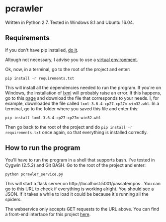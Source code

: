 # pcrawler

Written in Python 2.7. Tested in Windows 8.1 and Ubuntu 16.04.

## Requirements

If you don't have pip installed, [do it](https://pip.pypa.io/en/stable/installing/).

Altough not necessary, I advise you to use a [virtual environment](https://packaging.python.org/installing/#creating-and-using-virtual-environments).

Ok, now, in a terminal, go to the root of the project and enter:

`pip install -r requirements.txt`

This will install all the dependencies needed to run the program. If you're on Windows, the installation of [lxml](http://lxml.de/) will probably raise an error. If this happens, go to this [page](http://www.lfd.uci.edu/~gohlke/pythonlibs/#lxml) and download the file that corresponds to your needs. I, for example, downloaded the file called `lxml-3.6.4-cp27-cp27m-win32.whl`. In a terminal, go to the folder where you saved this file and enter this:

`pip install lxml-3.6.4-cp27-cp27m-win32.whl`

Then go back to the root of the project and do `pip install -r requirements.txt` once again, so that everything is installed correctly.

## How to run the program

You'll have to run the program in a shell that supports bash. I've tested in Cygwin (2.5.2) and Git BASH. Go to the root of the project and enter:

`python pcrawler_service.py`

This will start a flask server on http://localhost:5001/passatempos . You can go to this URL to check if everything is working alright. You should see a JSON. If it takes a while to load it could be because it's running all the spiders.

The webservice only accepts GET requests to the URL above. You can find a front-end interface for this project [here](https://github.com/LLCampos/lazy_passatempos).

